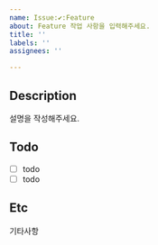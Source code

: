 ```yaml
---
name: Issue:✔:Feature
about: Feature 작업 사항을 입력해주세요.
title: ''
labels: ''
assignees: ''

---
```


## Description

설명을 작성해주세요.

## Todo

- [ ] todo
- [ ] todo

## Etc

기타사항
